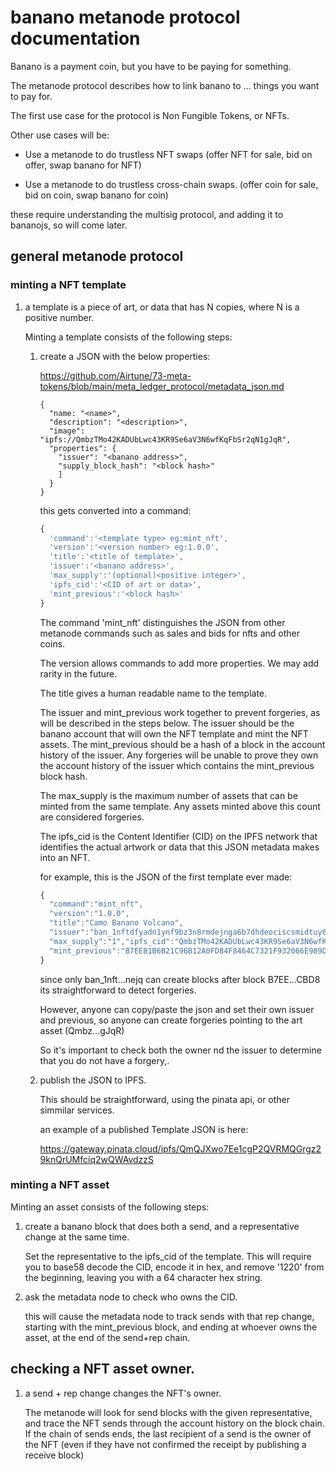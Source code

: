 # banano metanode protocol documentation

Banano is a payment coin, but you have to be paying for something.

The metanode protocol describes how to link banano to ... things you want to pay for.

The first use case for the protocol is Non Fungible Tokens, or NFTs.

Other use cases will be:

-   Use a metanode to do trustless NFT swaps (offer NFT for sale, bid on offer, swap banano for NFT)

-   Use a metanode to do trustless cross-chain swaps. (offer coin for sale, bid on coin, swap banano for coin)

these require understanding the multisig protocol, and adding it to bananojs, so will come later.

## general metanode protocol

### minting a NFT template

1.  a template is a piece of art, or data that has N copies, where N is a positive number.

    Minting a template consists of the following steps:

    1.  create a JSON with the below properties:

        https://github.com/Airtune/73-meta-tokens/blob/main/meta_ledger_protocol/metadata_json.md

        ```
        {
          "name: "<name>",
          "description": "<description>",
          "image": "ipfs://QmbzTMo42KADUbLwc43KR9Se6aV3N6wfKqFbSr2qN1gJqR",
          "properties": {
            "issuer": "<banano address>",
            "supply_block_hash": "<block hash>"
            ]
          }
        }
        ```

        this gets converted into a command:
        
        ```js
        {
          'command':'<template type> eg:mint_nft',
          'version':'<version number> eg:1.0.0',
          'title':'<title of template>',
          'issuer':'<banano address>',
          'max_supply':'(optional)<positive integer>',
          'ipfs_cid':'<CID of art or data>',
          'mint_previous':'<block hash>'
        }
        ```

        The command 'mint_nft' distinguishes the JSON from other metanode commands such as sales and bids for nfts and other coins.

        The version allows commands to add more properties. We may add rarity in the future.

        The title gives a human readable name to the template.

        The issuer and mint_previous work together to prevent forgeries, as will be described in the steps below.
        The issuer should be the banano account that will own the NFT template and mint the NFT assets.
        The mint_previous should be a hash of a block in the account history of the issuer.
        Any forgeries will be unable to prove they own the account history of the issuer which contains the mint_previous block hash.

        The max_supply is the maximum number of assets that can be minted from the same template. Any assets minted above this count are considered forgeries.

        The ipfs_cid is the Content Identifier (CID) on the IPFS network that identifies the actual artwork or data that this JSON metadata makes into an NFT.

        for example, this is the JSON of the first template ever made:

        ```js
        {
          "command":"mint_nft",
          "version":"1.0.0",
          "title":"Camo Banano Volcano",
          "issuer":"ban_1nftdfyadn1ynf9bz3n8rmdejnga6b7dhdeociscsmidtuy6r4s6jzf6nejq",
          "max_supply":"1","ipfs_cid":"QmbzTMo42KADUbLwc43KR9Se6aV3N6wfKqFbSr2qN1gJqR",
          "mint_previous":"B7EE81B6B21C96B12A0FD84F8464C7321F932066E989D7F6EBDD08F5B82DCBD8"
        }
        ```

        since only ban_1nft...nejq can create blocks after block B7EE...CBD8 its straightforward to detect forgeries.

        However, anyone can copy/paste the json and set their own issuer and previous, so anyone can create forgeries pointing to the art asset (Qmbz...gJqR)

        So it's important to check both the owner nd the issuer to determine that you do not have a forgery,.

    2.  publish the JSON to IPFS.

        This should be straightforward, using the pinata api, or other simmilar services.

        an example of a published Template JSON is here:

        <https://gateway.pinata.cloud/ipfs/QmQJXwo7Ee1cgP2QVRMQGrgz29knQrUMfciq2wQWAvdzzS>

### minting a NFT asset

  Minting an asset consists of the following steps:

1.  create a banano block that does both a send, and a representative change at the same time.

    Set the representative to the ipfs_cid of the template. This will require you to base58 decode the CID, encode it in hex, and remove '1220' from the beginning, leaving you with a 64 character hex string.

2.  ask the metadata node to check who owns the CID.

    this will cause the metadata node to track sends with that rep change, starting with the mint_previous block, and ending at whoever owns the asset, at the end of the send+rep chain.

## checking a NFT asset owner.

1.  a send + rep change changes the NFT's owner.

    The metanode will look for send blocks with the given representative, and trace the NFT sends through the account history on the block chain. If the chain of sends ends, the last recipient of a send is the owner of the NFT (even if they have not confirmed the receipt by publishing a receive block)
